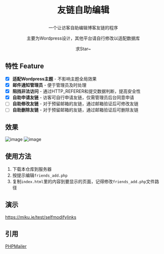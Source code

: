 # <p align='center'>友链自助编辑</p>

<p align='center'>一个让访客自助编辑博客友链的程序</p>
<p align='center'>主要为Wordpress设计，其他平台请自行修改以适配数据库</p>
<p align='center'>求Star~</p>

## 特性 Feature
- [x] **适配Wordpress主题** - 不影响主题全局效果
- [x] **邮件通知管理员** - 便于管理员及时处理
- [x] **阻挡非法访问** - 通过HTTP_REFERER和提交数据判断，提高安全性
- [x] **自助申请友链** - 访客可自行申请友链，仅需管理员后台同意申请
- [ ] **自助修改友链** - 对于预留邮箱的友链，通过邮箱验证后可修改友链
- [ ] **自助删除友链** - 对于预留邮箱的友链，通过邮箱验证后可删除友链

## 效果
![image](https://fastly.jsdelivr.net/gh/awerailgun/filescdn@main/other%20image/link1.jpg)
![image](https://fastly.jsdelivr.net/gh/awerailgun/filescdn@main/other%20image/link2.jpg)

## 使用方法
1. 下载本仓库到服务器
2. 按提示编辑<code>friends_add.php</code>
3. 复制<code>index.html</code>里的内容到要显示的页面，记得修改<code>friends_add.php</code>文件路径

## 演示
<a href="https://miku.ie/test/selfmodifylinks">https://miku.ie/test/selfmodifylinks</a>

## 引用 
<a href="https://github.com/PHPMailer/PHPMailer/">PHPMailer</a>


